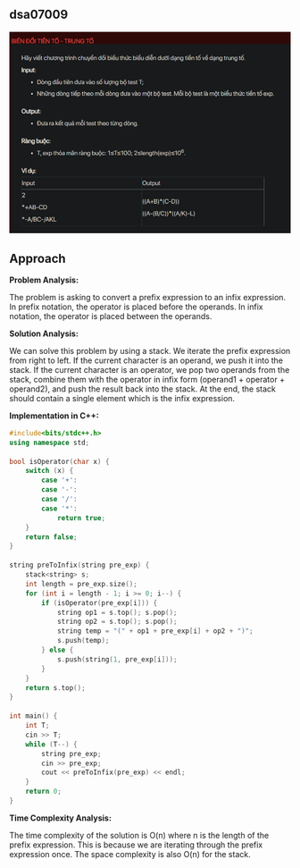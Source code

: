 ## dsa07009
![alt text](image.png)

## Approach
**Problem Analysis:**

The problem is asking to convert a prefix expression to an infix expression. In prefix notation, the operator is placed before the operands. In infix notation, the operator is placed between the operands.

**Solution Analysis:**

We can solve this problem by using a stack. We iterate the prefix expression from right to left. If the current character is an operand, we push it into the stack. If the current character is an operator, we pop two operands from the stack, combine them with the operator in infix form (operand1 + operator + operand2), and push the result back into the stack. At the end, the stack should contain a single element which is the infix expression.

**Implementation in C++:**

```cpp
#include<bits/stdc++.h>
using namespace std;

bool isOperator(char x) {
    switch (x) {
        case '+':
        case '-':
        case '/':
        case '*':
            return true;
    }
    return false;
}

string preToInfix(string pre_exp) {
    stack<string> s;
    int length = pre_exp.size();
    for (int i = length - 1; i >= 0; i--) {
        if (isOperator(pre_exp[i])) {
            string op1 = s.top(); s.pop();
            string op2 = s.top(); s.pop();
            string temp = "(" + op1 + pre_exp[i] + op2 + ")";
            s.push(temp);
        } else {
            s.push(string(1, pre_exp[i]));
        }
    }
    return s.top();
}

int main() {
    int T;
    cin >> T;
    while (T--) {
        string pre_exp;
        cin >> pre_exp;
        cout << preToInfix(pre_exp) << endl;
    }
    return 0;
}
```

**Time Complexity Analysis:**

The time complexity of the solution is O(n) where n is the length of the prefix expression. This is because we are iterating through the prefix expression once. The space complexity is also O(n) for the stack.